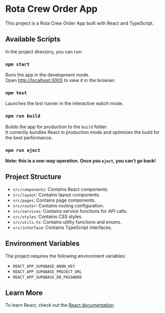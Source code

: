 # Rota Crew Order App

This project is a Rota Crew Order App built with React and TypeScript.

## Available Scripts

In the project directory, you can run:

### `npm start`

Runs the app in the development mode.\
Open [http://localhost:3000](http://localhost:3000) to view it in the browser.

### `npm test`

Launches the test runner in the interactive watch mode.

### `npm run build`

Builds the app for production to the `build` folder.\
It correctly bundles React in production mode and optimizes the build for the best performance.

### `npm run eject`

**Note: this is a one-way operation. Once you `eject`, you can’t go back!**

## Project Structure

- `src/components`: Contains React components.
- `src/layout`: Contains layout components.
- `src/pages`: Contains page components.
- `src/router`: Contains routing configuration.
- `src/services`: Contains service functions for API calls.
- `src/styles`: Contains CSS styles.
- `src/utils.ts`: Contains utility functions and enums.
- `src/interface`: Contains TypeScript interfaces.

## Environment Variables

The project requires the following environment variables:

- `REACT_APP_SUPABASE_ANON_KEY`
- `REACT_APP_SUPABASE_PROJECT_URL`
- `REACT_APP_SUPABASE_DB_PASSWORD`

## Learn More

To learn React, check out the [React documentation](https://reactjs.org/).
